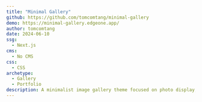 ```yaml
---
title: "Minimal Gallery"
github: https://github.com/tomcomtang/minimal-gallery
demo: https://minimal-gallery.edgeone.app/
author: tomcomtang
date: 2024-06-10
ssg:
  - Next.js
cms:
  - No CMS
css:
  - CSS
archetype:
  - Gallery
  - Portfolio
description: A minimalist image gallery theme focused on photo display, with a clean interface, perfect for personal or photography portfolios.
---
```

